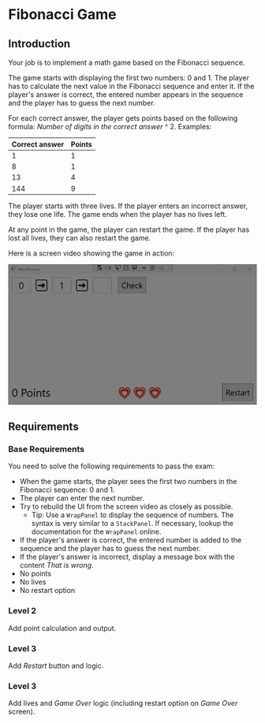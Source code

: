 # Fibonacci Game

## Introduction

Your job is to implement a math game based on the Fibonacci sequence.

The game starts with displaying the first two numbers: 0 and 1. The player has to calculate the next value in the Fibonacci sequence and enter it. If the player's answer is correct, the entered number appears in the sequence and the player has to guess the next number.

For each correct answer, the player gets points based on the following formula: _Number of digits in the correct answer_ ^ 2. Examples:

| Correct answer | Points |
| -------------- | ------ |
| 1              | 1      |
| 8              | 1      |
| 13             | 4      |
| 144            | 9      |

The player starts with three lives. If the player enters an incorrect answer, they lose one life. The game ends when the player has no lives left.

At any point in the game, the player can restart the game. If the player has lost all lives, they can also restart the game.

Here is a screen video showing the game in action:

![Screen Video](./screen-video.gif)

## Requirements

### Base Requirements

You need to solve the following requirements to pass the exam:

* When the game starts, the player sees the first two numbers in the Fibonacci sequence: 0 and 1.
* The player can enter the next number.
* Try to rebuild the UI from the screen video as closely as possible.
  * Tip: Use a `WrapPanel` to display the sequence of numbers. The syntax is very similar to a `StackPanel`. If necessary, lookup the documentation for the `WrapPanel` online.
* If the player's answer is correct, the entered number is added to the sequence and the player has to guess the next number.
* If the player's answer is incorrect, display a message box with the content _That is wrong_.
* No points
* No lives
* No restart option

### Level 2

Add point calculation and output.

### Level 3

Add _Restart_ button and logic.

### Level 3

Add lives and _Game Over_ logic (including restart option on _Game Over_ screen).
